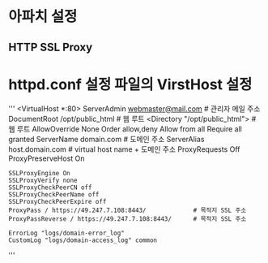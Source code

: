 아파치 설정 
===============

HTTP SSL Proxy
---------------


# httpd.conf 설정 파일의 VirstHost 설정

'''
<VirtualHost *:80>
    ServerAdmin webmaster@mail.com            # 관리자 메일 주소
    DocumentRoot /opt/public_html             # 웹 루트
    <Directory "/opt/public_html">            # 웹 루트 
      AllowOverride None
      Order allow,deny
      Allow from all
      Require all granted
    </Directory>
    ServerName domain.com                      # 도메인 주소
    ServerAlias host.domain.com                # virtual host name + 도메인 주소
    ProxyRequests Off
    ProxyPreserveHost On

    SSLProxyEngine On
    SSLProxyVerify none
    SSLProxyCheckPeerCN off
    SSLProxyCheckPeerName off
    SSLProxyCheckPeerExpire off
    ProxyPass / https://49.247.7.108:8443/             # 목적지 SSL 주소
    ProxyPassReverse / https://49.247.7.108:8443/      # 목적지 SSL 주소

    ErrorLog "logs/domain-error_log"
    CustomLog "logs/domain-access_log" common
</VirtualHost>


'''
